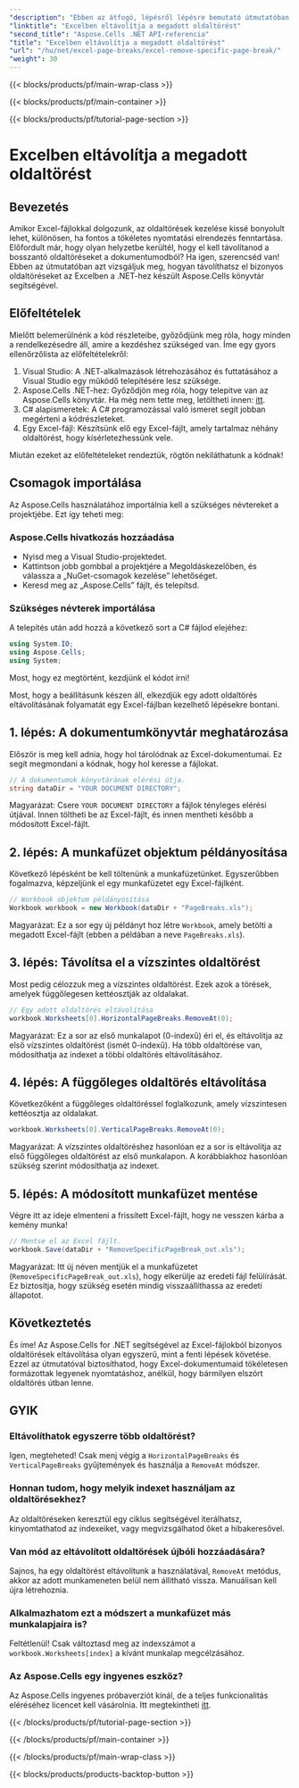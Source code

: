 ```yaml
---
"description": "Ebben az átfogó, lépésről lépésre bemutató útmutatóban könnyedén megtanulhatja, hogyan távolíthat el bizonyos oldaltöréseket Excel-fájlokból az Aspose.Cells for .NET segítségével."
"linktitle": "Excelben eltávolítja a megadott oldaltörést"
"second_title": "Aspose.Cells .NET API-referencia"
"title": "Excelben eltávolítja a megadott oldaltörést"
"url": "/hu/net/excel-page-breaks/excel-remove-specific-page-break/"
"weight": 30
---
```


{{< blocks/products/pf/main-wrap-class >}}

{{< blocks/products/pf/main-container >}}

{{< blocks/products/pf/tutorial-page-section >}}

# Excelben eltávolítja a megadott oldaltörést

## Bevezetés

Amikor Excel-fájlokkal dolgozunk, az oldaltörések kezelése kissé bonyolult lehet, különösen, ha fontos a tökéletes nyomtatási elrendezés fenntartása. Előfordult már, hogy olyan helyzetbe kerültél, hogy el kell távolítanod a bosszantó oldaltöréseket a dokumentumodból? Ha igen, szerencséd van! Ebben az útmutatóban azt vizsgáljuk meg, hogyan távolíthatsz el bizonyos oldaltöréseket az Excelben a .NET-hez készült Aspose.Cells könyvtár segítségével. 

## Előfeltételek 

Mielőtt belemerülnénk a kód részleteibe, győződjünk meg róla, hogy minden a rendelkezésedre áll, amire a kezdéshez szükséged van. Íme egy gyors ellenőrzőlista az előfeltételekről:

1. Visual Studio: A .NET-alkalmazások létrehozásához és futtatásához a Visual Studio egy működő telepítésére lesz szüksége.
2. Aspose.Cells .NET-hez: Győződjön meg róla, hogy telepítve van az Aspose.Cells könyvtár. Ha még nem tette meg, letöltheti innen: [itt](https://releases.aspose.com/cells/net/).
3. C# alapismeretek: A C# programozással való ismeret segít jobban megérteni a kódrészleteket.
4. Egy Excel-fájl: Készítsünk elő egy Excel-fájlt, amely tartalmaz néhány oldaltörést, hogy kísérletezhessünk vele.

Miután ezeket az előfeltételeket rendeztük, rögtön nekiláthatunk a kódnak!

## Csomagok importálása

Az Aspose.Cells használatához importálnia kell a szükséges névtereket a projektjébe. Ezt így teheti meg:

### Aspose.Cells hivatkozás hozzáadása
- Nyisd meg a Visual Studio-projektedet.
- Kattintson jobb gombbal a projektjére a Megoldáskezelőben, és válassza a „NuGet-csomagok kezelése” lehetőséget.
- Keresd meg az „Aspose.Cells” fájlt, és telepítsd.

### Szükséges névterek importálása
A telepítés után add hozzá a következő sort a C# fájlod elejéhez:

```csharp
using System.IO;
using Aspose.Cells;
using System;
```

Most, hogy ez megtörtént, kezdjünk el kódot írni!

Most, hogy a beállításunk készen áll, elkezdjük egy adott oldaltörés eltávolításának folyamatát egy Excel-fájlban kezelhető lépésekre bontani.

## 1. lépés: A dokumentumkönyvtár meghatározása

Először is meg kell adnia, hogy hol tárolódnak az Excel-dokumentumai. Ez segít megmondani a kódnak, hogy hol keresse a fájlokat.

```csharp
// A dokumentumok könyvtárának elérési útja.
string dataDir = "YOUR DOCUMENT DIRECTORY";
```

Magyarázat: Csere `YOUR DOCUMENT DIRECTORY` a fájlok tényleges elérési útjával. Innen töltheti be az Excel-fájlt, és innen mentheti később a módosított Excel-fájlt.

## 2. lépés: A munkafüzet objektum példányosítása

Következő lépésként be kell töltenünk a munkafüzetünket. Egyszerűbben fogalmazva, képzeljünk el egy munkafüzetet egy Excel-fájlként.

```csharp
// Workbook objektum példányosítása
Workbook workbook = new Workbook(dataDir + "PageBreaks.xls");
```

Magyarázat: Ez a sor egy új példányt hoz létre `Workbook`, amely betölti a megadott Excel-fájlt (ebben a példában a neve `PageBreaks.xls`). 

## 3. lépés: Távolítsa el a vízszintes oldaltörést

Most pedig célozzuk meg a vízszintes oldaltörést. Ezek azok a törések, amelyek függőlegesen kettéosztják az oldalakat.

```csharp
// Egy adott oldaltörés eltávolítása
workbook.Worksheets[0].HorizontalPageBreaks.RemoveAt(0);
```

Magyarázat: Ez a sor az első munkalapot (0-indexű) éri el, és eltávolítja az első vízszintes oldaltörést (ismét 0-indexű). Ha több oldaltörése van, módosíthatja az indexet a többi oldaltörés eltávolításához. 

## 4. lépés: A függőleges oldaltörés eltávolítása

Következőként a függőleges oldaltöréssel foglalkozunk, amely vízszintesen kettéosztja az oldalakat.

```csharp
workbook.Worksheets[0].VerticalPageBreaks.RemoveAt(0);
```

Magyarázat: A vízszintes oldaltöréshez hasonlóan ez a sor is eltávolítja az első függőleges oldaltörést az első munkalapon. A korábbiakhoz hasonlóan szükség szerint módosíthatja az indexet.

## 5. lépés: A módosított munkafüzet mentése

Végre itt az ideje elmenteni a frissített Excel-fájlt, hogy ne vesszen kárba a kemény munka!

```csharp
// Mentse el az Excel fájlt.
workbook.Save(dataDir + "RemoveSpecificPageBreak_out.xls");
```

Magyarázat: Itt új néven mentjük el a munkafüzetet (`RemoveSpecificPageBreak_out.xls`), hogy elkerülje az eredeti fájl felülírását. Ez biztosítja, hogy szükség esetén mindig visszaállíthassa az eredeti állapotot.

## Következtetés

És íme! Az Aspose.Cells for .NET segítségével az Excel-fájlokból bizonyos oldaltörések eltávolítása olyan egyszerű, mint a fenti lépések követése. Ezzel az útmutatóval biztosíthatod, hogy Excel-dokumentumaid tökéletesen formázottak legyenek nyomtatáshoz, anélkül, hogy bármilyen elszórt oldaltörés útban lenne.

## GYIK

### Eltávolíthatok egyszerre több oldaltörést?  
Igen, megteheted! Csak menj végig a `HorizontalPageBreaks` és `VerticalPageBreaks` gyűjtemények és használja a `RemoveAt` módszer.

### Honnan tudom, hogy melyik indexet használjam az oldaltörésekhez?  
Az oldaltöréseken keresztül egy ciklus segítségével iterálhatsz, kinyomtathatod az indexeiket, vagy megvizsgálhatod őket a hibakeresővel.

### Van mód az eltávolított oldaltörések újbóli hozzáadására?  
Sajnos, ha egy oldaltörést eltávolítunk a használatával, `RemoveAt` metódus, akkor az adott munkameneten belül nem állítható vissza. Manuálisan kell újra létrehoznia.

### Alkalmazhatom ezt a módszert a munkafüzet más munkalapjaira is?  
Feltétlenül! Csak változtasd meg az indexszámot a `workbook.Worksheets[index]` a kívánt munkalap megcélzásához.

### Az Aspose.Cells egy ingyenes eszköz?  
Az Aspose.Cells ingyenes próbaverziót kínál, de a teljes funkcionalitás eléréséhez licencet kell vásárolnia. Itt megtekintheti [itt](https://purchase.aspose.com/buy).

{{< /blocks/products/pf/tutorial-page-section >}}

{{< /blocks/products/pf/main-container >}}

{{< /blocks/products/pf/main-wrap-class >}}

{{< blocks/products/products-backtop-button >}}
